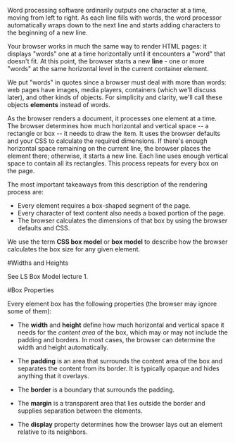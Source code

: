 Word processing software ordinarily outputs one character at a time, moving from left to right.
As each line fills with words, the word processor automatically wraps down to the next line and
starts adding characters to the beginning of a new line.

Your browser works in much the same way to render HTML pages: it displays "words" one at a time
horizontally until it encounters a "word" that doesn't fit. At this point, the browser starts a new
**line** - one or more "words" at the same horizontal level in the current container element.

We put "words" in quotes since a browser must deal with more than words: web pages have images,
media players, containers (which we'll discuss later), and other kinds of objects. For simplicity and clarity,
we'll call these objects **elements** instead of words.

As the browser renders a document, it processes one element at a time. The browser determines how much horizontal
and vertical space -- a rectangle or box -- it needs to draw the item. It uses the browser defaults and your CSS
to calculate the required dimensions. If there's enough horizontal space remaining on the current line, the browser
places the element there; otherwise, it starts a new line. Each line uses enough vertical space to contain all its
rectangles. This process repeats for every box on the page.

The most important takeaways from this description of the rendering process are:

- Every element requires a box-shaped segment of the page.
- Every character of text content also needs a boxed portion of the page.
- The browser calculates the dimensions of that box by using the browser defaults and CSS.

We use the term **CSS box model** or **box model** to describe how the browser calculates
the box size for any given element.

#Widths and Heights

See LS Box Model lecture 1.

#Box Properties

Every element box has the following properties (the browser may ignore some of them):

- The **width** and **height** define how much horizontal and vertical space it needs
for the *content area* of the box, which may or may not include the padding and borders.
In most cases, the browser can determine the width and height automatically.

- The **padding** is an area that surrounds the content area of the box and separates the content
from its border. It is typically opaque and hides anything that it overlays.

- The **border** is a boundary that surrounds the padding.

- The **margin** is a transparent area that lies outside the border and supplies separation
between the elements.

- The **display** property determines how the browser lays out an element relative to its neighbors.
